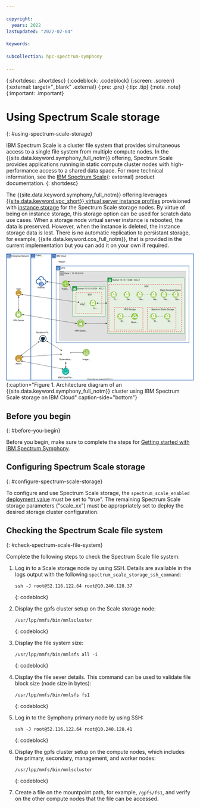 ```yaml
---

copyright:
  years: 2022
lastupdated: "2022-02-04"

keywords: 

subcollection: hpc-spectrum-symphony

---
```


{:shortdesc: .shortdesc}
{:codeblock: .codeblock}
{:screen: .screen}
{:external: target="_blank" .external}
{:pre: .pre}
{:tip: .tip}
{:note .note}
{:important: .important}

# Using Spectrum Scale storage
{: #using-spectrum-scale-storage}

IBM Spectrum Scale is a cluster file system that provides simultaneous access to a single file system from multiple compute nodes. In the {{site.data.keyword.symphony_full_notm}} offering, Spectrum Scale provides applications running in static compute cluster nodes with high-performance access to a shared data space. For more technical information, see the [IBM Spectrum Scale](https://www.ibm.com/docs/en/spectrum-scale/5.1.2){: external} product documentation. 
{: shortdesc}

The {{site.data.keyword.symphony_full_notm}} offering leverages [{{site.data.keyword.vpc_short}} virtual server instance profiles](/docs/vpc?topic=vpc-profiles&interface=ui) provisioned with [instance storage](/docs/vpc?topic=vpc-instance-storage) for the Spectrum Scale storage nodes. By virtue of being on instance storage, this storage option can be used for scratch data use cases. When a storage node virtual server instance is rebooted, the data is preserved. However, when the instance is deleted, the instance storage data is lost. There is no automatic replication to persistant storage, for example, {{site.data.keyword.cos_full_notm}}, that is provided in the current implementation but you can add it on your own if required.

![Architecture diagram](images/hpccluster_sym_scale_architecture.svg){:caption="Figure 1. Architecture diagram of an {{site.data.keyword.symphony_full_notm}} cluster using IBM Spectrum Scale storage on IBM Cloud" caption-side="bottom"}

## Before you begin
{: #before-you-begin}

Before you begin, make sure to complete the steps for [Getting started with IBM Spectrum Symphony](/docs/hpc-spectrum-symphony?topic=hpc-spectrum-symphony-getting-started-tutorial).

## Configuring Spectrum Scale storage
{: #configure-spectrum-scale-storage}

To configure and use Spectrum Scale storage, the `spectrum_scale_enabled` [deployment value](/docs/hpc-spectrum-symphony?topic=hpc-spectrum-symphony-deployment-values) must be set to "true". The remaining Spectrum Scale storage parameters ("scale_xx") must be appropriately set to deploy the desired storage cluster configuration. 

## Checking the Spectrum Scale file system
{: #check-spectrum-scale-file-system}

Complete the following steps to check the Spectrum Scale file system:

1. Log in to a Scale storage node by using SSH. Details are available in the logs output with the following `spectrum_scale_storage_ssh_command`: 

    ```
    ssh -J root@52.116.122.64 root@10.240.128.37
    ```
    {: codeblock}

2. Display the gpfs cluster setup on the Scale storage node:

    ```
    /usr/lpp/mmfs/bin/mmlscluster
    ```
    {: codeblock}

3. Display the file system size:

    ```
    /usr/lpp/mmfs/bin/mmlsfs all -i
    ```
    {: codeblock}

4. Display the file sever details. This command can be used to validate file block size (node size in bytes):

    ```
    /usr/lpp/mmfs/bin/mmlsfs fs1
    ```
    {: codeblock}

5. Log in to the Symphony primary node by using SSH:

    ```
    ssh -J root@52.116.122.64 root@10.240.128.41
    ```
    {: codeblock}

6. Display the gpfs cluster setup on the compute nodes, which includes the primary, secondary, management, and worker nodes:

    ```
    /usr/lpp/mmfs/bin/mmlscluster
    ```
    {: codeblock}

7. Create a file on the mountpoint path, for example, `/gpfs/fs1`, and verify on the other compute nodes that the file can be accessed.